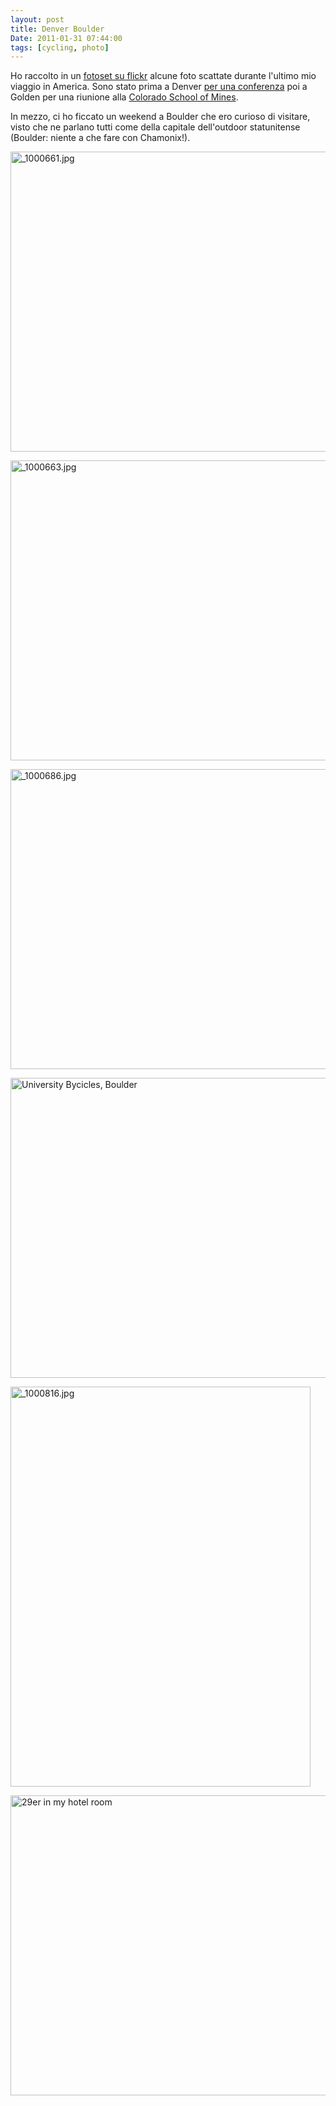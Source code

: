 ```yaml
---
layout: post
title: Denver Boulder
Date: 2011-01-31 07:44:00
tags: [cycling, photo]
---
```

 

Ho raccolto in un [fotoset su flickr](http://www.flickr.com/photos/aadm/sets/72157625939538354/with/5401468735/) alcune foto scattate durante l'ultimo mio viaggio in America. Sono stato prima a Denver [per una conferenza](http://www.seg.org/events/annual-meeting/denver2010/annual-mtg-intl-showcase) poi a Golden per una riunione alla [Colorado School of Mines](http://crusher.mines.edu/).  
  
In mezzo, ci ho ficcato un weekend a Boulder che ero curioso di visitare, visto che ne parlano tutti come della capitale dell'outdoor statunitense (Boulder: niente a che fare con Chamonix!).  
  
<a href="http://www.flickr.com/photos/aadm/5401956486/" title="_1000661.jpg by aadm, on Flickr"><img src="http://farm6.staticflickr.com/5172/5401956486_484f0e65c1_z.jpg" width="640" height="480" alt="_1000661.jpg"></a>

<a href="http://www.flickr.com/photos/aadm/5401362155/" title="_1000663.jpg by aadm, on Flickr"><img src="http://farm6.staticflickr.com/5294/5401362155_b4981e47f5_z.jpg" width="640" height="480" alt="_1000663.jpg"></a>

<a href="http://www.flickr.com/photos/aadm/5401375637/" title="_1000686.jpg by aadm, on Flickr"><img src="http://farm6.staticflickr.com/5095/5401375637_b1dd6a4e70_z.jpg" width="640" height="480" alt="_1000686.jpg"></a>

<a href="http://www.flickr.com/photos/aadm/5401440243/" title="University Bycicles, Boulder by aadm, on Flickr"><img src="http://farm6.staticflickr.com/5252/5401440243_68c16e70cf_z.jpg" width="640" height="480" alt="University Bycicles, Boulder"></a>

<a href="http://www.flickr.com/photos/aadm/5401449807/" title="_1000816.jpg by aadm, on Flickr"><img src="http://farm6.staticflickr.com/5255/5401449807_aba6082c95_z.jpg" width="480" height="640" alt="_1000816.jpg"></a>

<a href="http://www.flickr.com/photos/aadm/5402059066/" title="29er in my hotel room by aadm, on Flickr"><img src="http://farm6.staticflickr.com/5014/5402059066_6e536e8029_z.jpg" width="640" height="480" alt="29er in my hotel room"></a>

  

